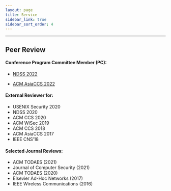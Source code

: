 ```yaml
---
layout: page
title: Service
sidebar_link: true
sidebar_sort_order: 4
---
```



___

## Peer Review

#### Conference Program Committee Member (PC):

- [NDSS 2022](https://www.ndss-symposium.org/ndss2022/)

- [ACM AsiaCCS 2022](https://asiaccs2022.conferenceservice.jp/)


#### External Reviewer for:

- USENIX Security 2020
- NDSS 2020
- ACM CCS 2020
- ACM WiSec 2019
- ACM CCS 2018
- ACM AsiaCCS 2017
- IEEE CNS’18


#### Selected Journal Reviews:

- ACM TODAES (2021)
- Journal of Computer Security (2021)
- ACM TODAES (2020)
- Elsevier Ad-Hoc Networks (2017)
- IEEE Wireless Communications (2016)


